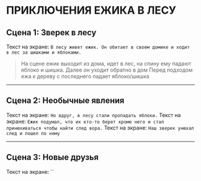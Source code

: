# ПРИКЛЮЧЕНИЯ ЕЖИКА В ЛЕСУ

## Сцена 1: Зверек в лесу

Текст на экране: `В лесу живет ежик. Он обитает в своем домике и ходит в лес за шишками и яблоками.`
> На сцене ежик выходит из дома, идет в лес, на спину ему падают яблоко и шишка. Далее он уходит обратно в дом
> Перед подходом ежа к дереву с последнего падает яблоко/шишка
____

## Сцена 2: Необычные явления

Текст на экране: `Но вдруг, в лесу стали пропадать яблоки.`
Текст на экране: `Ежик подумал, что их кто-то берет кроме него и стал принюхиваться чтобы найти след вора.`
Текст на экране: `Наш зверек унюхал след и пошел по нему`

____

## Сцена 3: Новые друзья
Текст на экране: ``
